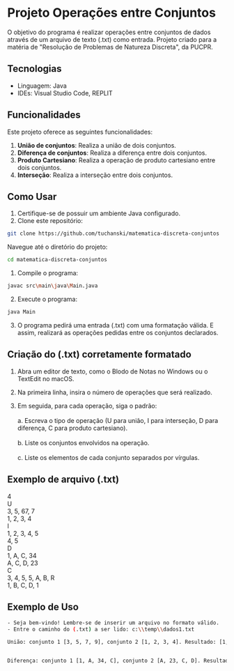 # Projeto Operações entre Conjuntos
<p> O objetivo do programa é realizar operações entre conjuntos de dados através de um arquivo de texto (.txt) como entrada. Projeto criado para a matéria de "Resolução de Problemas de Natureza Discreta", da PUCPR. </p>

## Tecnologias

- Linguagem: Java
- IDEs: Visual Studio Code, REPLIT

## Funcionalidades

Este projeto oferece as seguintes funcionalidades:

1. **União de conjuntos**: Realiza a união de dois conjuntos.
2. **Diferença de conjuntos**: Realiza a diferença entre dois conjuntos.
3. **Produto Cartesiano**: Realiza a operação de produto cartesiano entre dois conjuntos.
4. **Interseção**: Realiza a interseção entre dois conjuntos.

## Como Usar
1. Certifique-se de possuir um ambiente Java configurado.
2. Clone este repositório:

```bash
git clone https://github.com/tuchanski/matematica-discreta-conjuntos
```

Navegue até o diretório do projeto:
```bash
cd matematica-discreta-conjuntos
```

1. Compile o programa:
```bash
javac src\main\java\Main.java
```
2. Execute o programa:
```bash
java Main
```
3. O programa pedirá uma entrada (.txt) com uma formatação válida. E assim, realizará as operações pedidas entre os conjuntos declarados.

## Criação do (.txt) corretamente formatado
1. Abra um editor de texto, como o Blodo de Notas no Windows ou o TextEdit no macOS.

2. Na primeira linha, insira o número de operações que será realizado.

3. Em seguida, para cada operação, siga o padrão:
<br><br>
a. Escreva o tipo de operação (U para união, I para interseção, D para diferença, C para produto cartesiano).
<br><br>
b. Liste os conjuntos envolvidos na operação.
<br><br>
c. Liste os elementos de cada conjunto separados por vírgulas.

## Exemplo de arquivo (.txt)
4<br>
U<br>
3, 5, 67, 7<br>
1, 2, 3, 4<br>
I<br>
1, 2, 3, 4, 5<br>
4, 5<br>
D<br>
1, A, C, 34<br>
A, C, D, 23<br>
C<br>
3, 4, 5, 5, A, B, R<br>
1, B, C, D, 1<br>


## Exemplo de Uso
```bash
- Seja bem-vindo! Lembre-se de inserir um arquivo no formato válido.
- Entre o caminho do (.txt) a ser lido: c:\\temp\\dados1.txt

União: conjunto 1 [3, 5, 7, 9], conjunto 2 [1, 2, 3, 4]. Resultado: [1, 2, 3, 4, 5, 7, 9]


Diferença: conjunto 1 [1, A, 34, C], conjunto 2 [A, 23, C, D]. Resultado: [1, 34]

